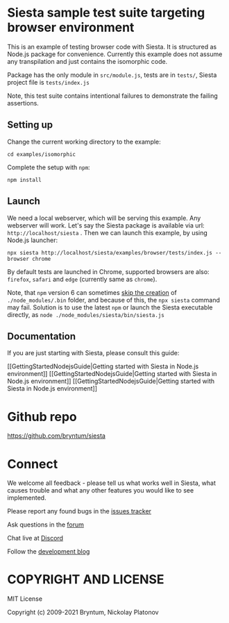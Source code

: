 Siesta sample test suite targeting browser environment 
======================================================

This is an example of testing browser code with Siesta. It is structured as Node.js package for convenience. Currently this example does not assume any transpilation and just contains the isomorphic code.

Package has the only module in `src/module.js`, tests are in `tests/`, Siesta project file is `tests/index.js`

Note, this test suite contains intentional failures to demonstrate the failing assertions.

Setting up
----------

Change the current working directory to the example:

```shell
cd examples/isomorphic
```

Complete the setup with `npm`:

```shell
npm install
```

Launch
------

We need a local webserver, which will be serving this example. Any webserver will work. Let's say the Siesta package is available via url: `http://localhost/siesta` . Then we can launch this example, by using Node.js launcher:

```shell
npx siesta http://localhost/siesta/examples/browser/tests/index.js --browser chrome
```

By default tests are launched in Chrome, supported browsers are also: `firefox`, `safari` and `edge` (currently same as `chrome`).

Note, that `npm` version 6 can sometimes [skip the creation](https://github.com/npm/cli/issues/2147) of `./node_modules/.bin` folder, and because of this, the `npx siesta` command may fail. Solution is to use the latest `npm` or launch the Siesta executable directly, as `node ./node_modules/siesta/bin/siesta.js`


Documentation
-------------

If you are just starting with Siesta, please consult this guide:

[[GettingStartedNodejsGuide|Getting started with Siesta in Node.js environment]]
[[GettingStartedNodejsGuide|Getting started with Siesta in Node.js environment]]
[[GettingStartedNodejsGuide|Getting started with Siesta in Node.js environment]]


Github repo
===========

https://github.com/bryntum/siesta


Connect
=======

We welcome all feedback - please tell us what works well in Siesta, what causes trouble and what any other features you would like to see implemented.

Please report any found bugs in the [issues tracker](https://github.com/bryntum/siesta/issues)

Ask questions in the [forum](https://bryntum.com/forum/viewforum.php?f=20)

Chat live at [Discord](https://discord.gg/6mwJZGnwbq)

Follow the [development blog](https://www.bryntum.com/blog/)


COPYRIGHT AND LICENSE
=================

MIT License

Copyright (c) 2009-2021 Bryntum, Nickolay Platonov
